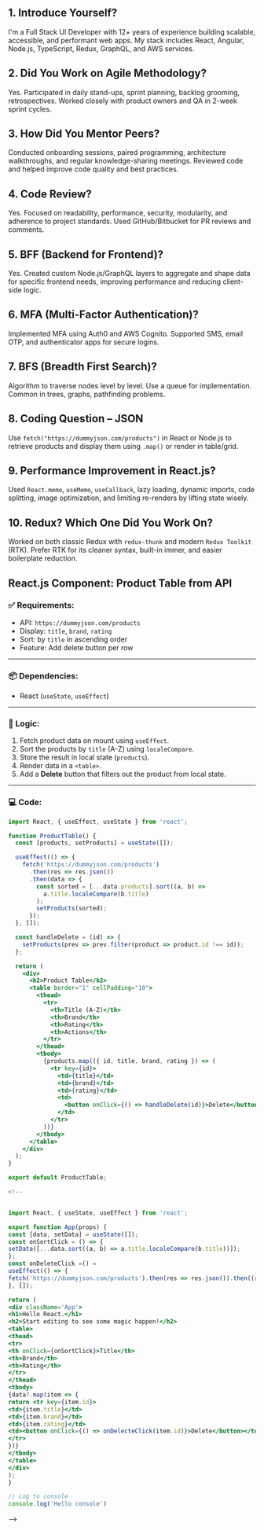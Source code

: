 ## 1. Introduce Yourself?

I'm a Full Stack UI Developer with 12+ years of experience building scalable, accessible, and performant web apps. My stack includes React, Angular, Node.js, TypeScript, Redux, GraphQL, and AWS services.

## 2. Did You Work on Agile Methodology?

Yes. Participated in daily stand-ups, sprint planning, backlog grooming, retrospectives. Worked closely with product owners and QA in 2-week sprint cycles.

## 3. How Did You Mentor Peers?

Conducted onboarding sessions, paired programming, architecture walkthroughs, and regular knowledge-sharing meetings. Reviewed code and helped improve code quality and best practices.

## 4. Code Review?

Yes. Focused on readability, performance, security, modularity, and adherence to project standards. Used GitHub/Bitbucket for PR reviews and comments.

## 5. BFF (Backend for Frontend)?

Yes. Created custom Node.js/GraphQL layers to aggregate and shape data for specific frontend needs, improving performance and reducing client-side logic.

## 6. MFA (Multi-Factor Authentication)?

Implemented MFA using Auth0 and AWS Cognito. Supported SMS, email OTP, and authenticator apps for secure logins.

## 7. BFS (Breadth First Search)?

Algorithm to traverse nodes level by level. Use a queue for implementation. Common in trees, graphs, pathfinding problems.

## 8. Coding Question – JSON

Use `fetch("https://dummyjson.com/products")` in React or Node.js to retrieve products and display them using `.map()` or render in table/grid.

## 9. Performance Improvement in React.js?

Used `React.memo`, `useMemo`, `useCallback`, lazy loading, dynamic imports, code splitting, image optimization, and limiting re-renders by lifting state wisely.

## 10. Redux? Which One Did You Work On?

Worked on both classic Redux with `redux-thunk` and modern `Redux Toolkit` (RTK). Prefer RTK for its cleaner syntax, built-in immer, and easier boilerplate reduction.

## React.js Component: Product Table from API

### ✅ Requirements:

- API: `https://dummyjson.com/products`
- Display: `title`, `brand`, `rating`
- Sort: by `title` in ascending order
- Feature: Add delete button per row

---

### 📦 Dependencies:

- React (`useState`, `useEffect`)

---

### 🧠 Logic:

1. Fetch product data on mount using `useEffect`.
2. Sort the products by `title` (A-Z) using `localeCompare`.
3. Store the result in local state (`products`).
4. Render data in a `<table>`.
5. Add a **Delete** button that filters out the product from local state.

---

### 💻 Code:

```jsx
import React, { useEffect, useState } from 'react';

function ProductTable() {
  const [products, setProducts] = useState([]);

  useEffect(() => {
    fetch('https://dummyjson.com/products')
      .then(res => res.json())
      .then(data => {
        const sorted = [...data.products].sort((a, b) =>
          a.title.localeCompare(b.title)
        );
        setProducts(sorted);
      });
  }, []);

  const handleDelete = (id) => {
    setProducts(prev => prev.filter(product => product.id !== id));
  };

  return (
    <div>
      <h2>Product Table</h2>
      <table border="1" cellPadding="10">
        <thead>
          <tr>
            <th>Title (A-Z)</th>
            <th>Brand</th>
            <th>Rating</th>
            <th>Actions</th>
          </tr>
        </thead>
        <tbody>
          {products.map(({ id, title, brand, rating }) => (
            <tr key={id}>
              <td>{title}</td>
              <td>{brand}</td>
              <td>{rating}</td>
              <td>
                <button onClick={() => handleDelete(id)}>Delete</button>
              </td>
            </tr>
          ))}
        </tbody>
      </table>
    </div>
  );
}

export default ProductTable;

<!--


import React, { useState, useEffect } from 'react';

export function App(props) {
const [data, setData] = useState([]);
const onSortClick = () => {
setData([...data.sort((a, b) => a.title.localeCompare(b.title))]);
};
const onDeleteClick =() =
useEffect(() => {
fetch('https://dummyjson.com/products').then(res => res.json()).then((res) => setData(res.products))
}, []);

return (
<div className='App'>
<h1>Hello React.</h1>
<h2>Start editing to see some magic happen!</h2>
<table>
<thead>
<tr>
<th onClick={onSortClick}>Title</th>
<th>Brand</th>
<th>Rating</th>
</tr>
</thead>
<tbody>
{data?.map(item => {
return <tr key={item.id}>
<td>{item.title}</td>
<td>{item.brand}</td>
<td>{item.rating}</td>
<td><button onClick={() => onDelecteClick(item.id)}>Delete</button></td>
</tr>
})}
</tbody>
</table>
</div>
);
}

// Log to console
console.log('Hello console')
```

-->
